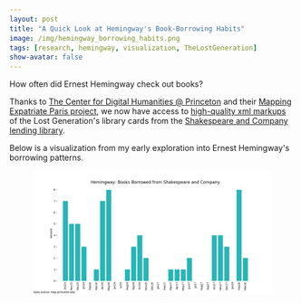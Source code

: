 ```yaml
---
layout: post
title: "A Quick Look at Hemingway's Book-Borrowing Habits"
image: /img/hemingway_borrowing_habits.png
tags: [research, hemingway, visualization, TheLostGeneration]
show-avatar: false
---
```


How often did Ernest Hemingway check out books?

Thanks to [The Center for Digital Humanities @ Princeton](https://cdh.princeton.edu/) and their
[Mapping Expatriate Paris project](https://mep.princeton.edu/), we now have access to 
[high-quality xml markups](https://github.com/Princeton-CDH/mapping-expatriate-paris) of the
Lost Generation's library cards from the [Shakespeare and Company lending library](https://mep.princeton.edu/shakespeare-and-company/).

Below is a visualization from my early exploration into Ernest Hemingway's borrowing patterns.

<figure>
  <center> 
    <img src="/img/hemingway_borrowing_habits.png" align="middle" alt="a blue bar-plot">
  </center>
</figure>



